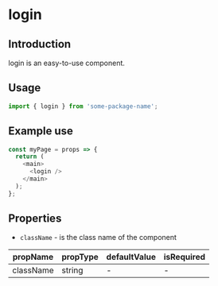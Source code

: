 # login

<!-- STORY -->

## Introduction

login is an easy-to-use component.

## Usage

```javascript
import { login } from 'some-package-name';
```

## Example use

```javascript
const myPage = props => {
  return (
    <main>
      <login />
    </main>
  );
};
```

## Properties

- `className` - is the class name of the component

| propName  | propType | defaultValue | isRequired |
| --------- | -------- | ------------ | ---------- |
| className | string   | -            | -          |
